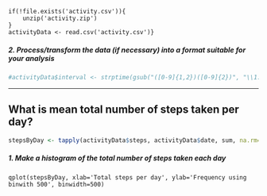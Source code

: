 ```{r
if(!file.exists('activity.csv')){
    unzip('activity.zip')
}
activityData <- read.csv('activity.csv')}
```
##### 2. Process/transform the data (if necessary) into a format suitable for your analysis

```r
#activityData$interval <- strptime(gsub("([0-9]{1,2})([0-9]{2})", "\\1:\\2", activityData$interval), format='%H:%M')
```

-----

## What is mean total number of steps taken per day?

```r
stepsByDay <- tapply(activityData$steps, activityData$date, sum, na.rm=TRUE)
```

##### 1. Make a histogram of the total number of steps taken each day

```{r, echo=TRUE}
qplot(stepsByDay, xlab='Total steps per day', ylab='Frequency using binwith 500', binwidth=500)
```
